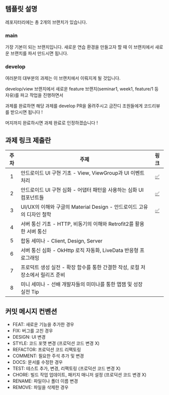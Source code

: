 ## 템플릿 설명

레포지터리에는 총 2개의 브랜치가 있습니다.

### main

가장 기본이 되는 브랜치입니다. 새로운 연습 환경을 만들고자 할 때 이 브랜치에서 새로운 브랜치를 파서 만드시면 됩니다. 

### develop

여러분의 대부분의 과제는 이 브랜치에서 이뤄지게 될 것입니다.

develop/view 브랜치에서 새로운 feature 브랜치(seminar1, week1, feature/1 등 자유)를 파고 작업을 진행하면서

과제를 완료하면 해당 과제를 develop PR을 올려주시고 금잔디 조원들에게 코드리뷰를 받으시면 됩니다 !

머지까지 완료하시면 과제 완료로 인정하겠습니다 !

## 과제 링크 제출란

|주차|주제|링크|
|:---:|---|:---:|
|1|안드로이드 UI 구현 기초 - View, ViewGroup과 UI 이벤트 처리|[✅](https://github.com/GO-SOPT-ANDROID/haeun-lee/issues/1)|
|2|안드로이드 UI 구현 심화 - 어댑터 패턴을 사용하는 심화 UI 컴포넌트들|[✅](https://github.com/GO-SOPT-ANDROID/haeun-lee/issues/3)|
|3|UI/UX의 이해와 구글의 Material Design - 안드로이드 고유의 디자인 철학|[✅](https://github.com/GO-SOPT-ANDROID/haeun-lee/issues/5)|
|4|서버 통신 기초 - HTTP, 비동기의 이해와 Retrofit2를 활용한 서버 통신||
|5|합동 세미나 - Client, Design, Server||
|6|서버 통신 심화 - OkHttp 로직 자동화, LiveData 반응형 프로그래밍||
|7|프로덕트 생성 실전 - 확장 함수를 통한 간결한 작성, 로컬 저장소에서 릴리즈 준비||
|8|미니 세미나 - 선배 개발자들의 미미나를 통한 앱잼 및 성장 실전 Tip||

## 커밋 메시지 컨벤션 

- FEAT: 새로운 기능을 추가한 경우
- FIX: 버그를 고친 경우 
- DESIGN: UI 변경 
- STYLE: 코드 포맷 변경 (프로덕션 코드 변경 X) 
- REFACTOR: 프로덕션 코드 리팩토링 
- COMMENT: 필요한 주석 추가 및 변경 
- DOCS: 문서를 수정한 경우 
- TEST: 테스트 추가, 변경, 리팩토링 (프로덕션 코드 변경 X) 
- CHORE: 빌드 작업 업데이트, 패키지 매니저 설정 (프로덕션 코드 변경 X)
- RENAME: 파일이나 폴더 이름 변경 
- REMOVE: 파일을 삭제한 경우 

